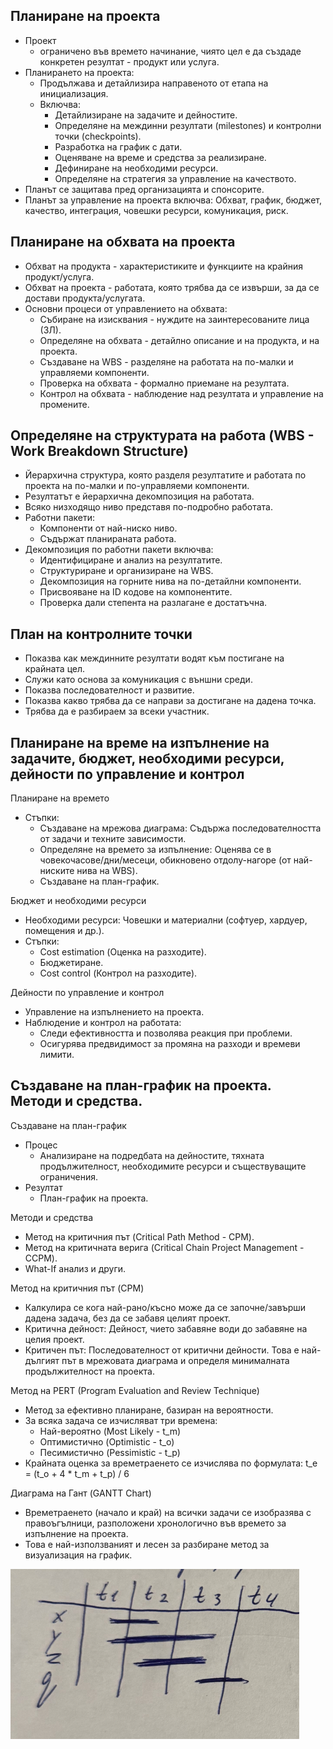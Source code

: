## Планиране на проекта
- Проект
    - ограничено във времето начинание, чиято цел е да създаде конкретен резултат - продукт или услуга.
- Планирането на проекта:
    - Продължава и детайлизира направеното от етапа на инициализация.
    - Включва:
        - Детайлизиране на задачите и дейностите.
        - Определяне на междинни резултати (milestones) и контролни точки (checkpoints).
        - Разработка на график с дати.
        - Оценяване на време и средства за реализиране.
        - Дефиниране на необходими ресурси.
        - Определяне на стратегия за управление на качеството.
- Планът се защитава пред организацията и спонсорите.
- Планът за управление на проекта включва: Обхват, график, бюджет, качество, интеграция, човешки ресурси, комуникация, риск.

## Планиране на обхвата на проекта
- Обхват на продукта - характеристиките и функциите на крайния продукт/услуга.
- Обхват на проекта - работата, която трябва да се извърши, за да се достави продукта/услугата.
- Основни процеси от управлението на обхвата:
    - Събиране на изисквания - нуждите на заинтересованите лица (ЗЛ).
    - Определяне на обхвата - детайлно описание и на продукта, и на проекта.
    - Създаване на WBS - разделяне на работата на по-малки и управляеми компоненти.
    - Проверка на обхвата - формално приемане на резултата.
    - Контрол на обхвата - наблюдение над резултата и управление на промените.

## Определяне на структурата на работа (WBS - Work Breakdown Structure)
- Йерархична структура, която разделя резултатите и работата по проекта на по-малки и по-управляеми компоненти.
- Резултатът е йерархична декомпозиция на работата.
- Всяко низходящо ниво представя по-подробно работата.
- Работни пакети:
    - Компоненти от най-ниско ниво.
    - Съдържат планираната работа.
- Декомпозиция по работни пакети включва:
    - Идентифициране и анализ на резултатите.
    - Структуриране и организиране на WBS.
    - Декомпозиция на горните нива на по-детайлни компоненти.
    - Присвояване на ID кодове на компонентите.
    - Проверка дали степента на разлагане е достатъчна.

## План на контролните точки
- Показва как междинните резултати водят към постигане на крайната цел.
- Служи като основа за комуникация с външни среди.
- Показва последователност и развитие.
- Показва какво трябва да се направи за достигане на дадена точка.
- Трябва да е разбираем за всеки участник.

## Планиране на време на изпълнение на задачите, бюджет, необходими ресурси, дейности по управление и контрол
Планиране на времето
- Стъпки:
    - Създаване на мрежова диаграма: Съдържа последователността от задачи и техните зависимости.
    - Определяне на времето за изпълнение: Оценява се в човекочасове/дни/месеци, обикновено отдолу-нагоре (от най-ниските нива на WBS).
    - Създаване на план-график.

Бюджет и необходими ресурси
- Необходими ресурси: Човешки и материални (софтуер, хардуер, помещения и др.).
- Стъпки:
    - Cost estimation (Оценка на разходите).
    - Бюджетиране.
    - Cost control (Контрол на разходите).

Дейности по управление и контрол
- Управление на изпълнението на проекта.
- Наблюдение и контрол на работата:
    - Следи ефективността и позволява реакция при проблеми.
    - Осигурява предвидимост за промяна на разходи и времеви лимити.

## Създаване на план-график на проекта. Методи и средства.
Създаване на план-график
- Процес
    - Анализиране на подредбата на дейностите, тяхната продължителност, необходимите ресурси и съществуващите ограничения.
- Резултат
    - План-график на проекта.

Методи и средства
- Метод на критичния път (Critical Path Method - CPM).
- Метод на критичната верига (Critical Chain Project Management - CCPM).
- What-If анализ и други.

Метод на критичния път (CPM)
- Калкулира се кога най-рано/късно може да се започне/завърши дадена задача, без да се забавя целият проект.
- Критична дейност: Дейност, чието забавяне води до забавяне на целия проект.
- Критичен път: Последователност от критични дейности. Това е най-дългият път в мрежовата диаграма и определя минималната продължителност на проекта.

Метод на PERT (Program Evaluation and Review Technique)
- Метод за ефективно планиране, базиран на вероятности.
- За всяка задача се изчисляват три времена:
    - Най-вероятно (Most Likely - t_m)
    - Оптимистично (Optimistic - t_o)
    - Песимистично (Pessimistic - t_p)
- Крайната оценка за времетраенето се изчислява по формулата: t_e = (t_o + 4 * t_m + t_p) / 6

Диаграма на Гант (GANTT Chart)
- Времетраенето (начало и край) на всички задачи се изобразява с правоъгълници, разположени хронологично във времето за изпълнение на проекта.
- Това е най-използваният и лесен за разбиране метод за визуализация на график.

![Диаграма на Гант](/01-Theory/Images/PISS-Diagram-Gannt.png)